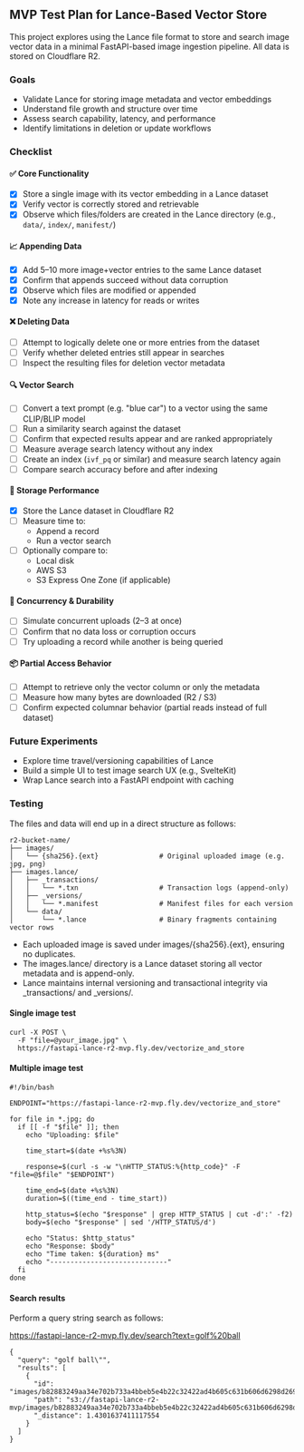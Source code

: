 ## MVP Test Plan for Lance-Based Vector Store

This project explores using the Lance file format to store and search image vector data in a minimal FastAPI-based image ingestion pipeline. All data is stored on Cloudflare R2.

### Goals

- Validate Lance for storing image metadata and vector embeddings
- Understand file growth and structure over time
- Assess search capability, latency, and performance
- Identify limitations in deletion or update workflows

### Checklist

#### ✅ Core Functionality

- [x] Store a single image with its vector embedding in a Lance dataset
- [x] Verify vector is correctly stored and retrievable
- [x] Observe which files/folders are created in the Lance directory (e.g., `data/`, `index/`, `manifest/`)

#### 📈 Appending Data

- [x] Add 5–10 more image+vector entries to the same Lance dataset
- [x] Confirm that appends succeed without data corruption
- [x] Observe which files are modified or appended
- [x] Note any increase in latency for reads or writes

#### ❌ Deleting Data

- [ ] Attempt to logically delete one or more entries from the dataset
- [ ] Verify whether deleted entries still appear in searches
- [ ] Inspect the resulting files for deletion vector metadata

#### 🔍 Vector Search

- [ ] Convert a text prompt (e.g. "blue car") to a vector using the same CLIP/BLIP model
- [ ] Run a similarity search against the dataset
- [ ] Confirm that expected results appear and are ranked appropriately
- [ ] Measure average search latency without any index
- [ ] Create an index (`ivf_pq` or similar) and measure search latency again
- [ ] Compare search accuracy before and after indexing

#### 🚀 Storage Performance

- [x] Store the Lance dataset in Cloudflare R2
- [ ] Measure time to:
  - Append a record
  - Run a vector search
- [ ] Optionally compare to:
  - Local disk
  - AWS S3
  - S3 Express One Zone (if applicable)

#### 🔁 Concurrency & Durability

- [ ] Simulate concurrent uploads (2–3 at once)
- [ ] Confirm that no data loss or corruption occurs
- [ ] Try uploading a record while another is being queried

#### 📦 Partial Access Behavior

- [ ] Attempt to retrieve only the vector column or only the metadata
- [ ] Measure how many bytes are downloaded (R2 / S3)
- [ ] Confirm expected columnar behavior (partial reads instead of full dataset)

### Future Experiments

- Explore time travel/versioning capabilities of Lance
- Build a simple UI to test image search UX (e.g., SvelteKit)
- Wrap Lance search into a FastAPI endpoint with caching

### Testing

The files and data will end up in a direct structure as follows:

```
r2-bucket-name/
├── images/
│   └── {sha256}.{ext}               # Original uploaded image (e.g. jpg, png)
├── images.lance/
│   ├── _transactions/
│   │   └── *.txn                    # Transaction logs (append-only)
│   ├── _versions/
│   │   └── *.manifest               # Manifest files for each version
│   └── data/
│       └── *.lance                  # Binary fragments containing vector rows
```

* Each uploaded image is saved under images/{sha256}.{ext}, ensuring no duplicates.
* The images.lance/ directory is a Lance dataset storing all vector metadata and is append-only.
* Lance maintains internal versioning and transactional integrity via _transactions/ and _versions/.


#### Single image test

```
curl -X POST \
  -F "file=@your_image.jpg" \
  https://fastapi-lance-r2-mvp.fly.dev/vectorize_and_store
```

#### Multiple image test

```
#!/bin/bash

ENDPOINT="https://fastapi-lance-r2-mvp.fly.dev/vectorize_and_store"

for file in *.jpg; do
  if [[ -f "$file" ]]; then
    echo "Uploading: $file"

    time_start=$(date +%s%3N)

    response=$(curl -s -w "\nHTTP_STATUS:%{http_code}" -F "file=@$file" "$ENDPOINT")

    time_end=$(date +%s%3N)
    duration=$((time_end - time_start))

    http_status=$(echo "$response" | grep HTTP_STATUS | cut -d':' -f2)
    body=$(echo "$response" | sed '/HTTP_STATUS/d')

    echo "Status: $http_status"
    echo "Response: $body"
    echo "Time taken: ${duration} ms"
    echo "-----------------------------"
  fi
done
```

#### Search results

Perform a query string search as follows:

https://fastapi-lance-r2-mvp.fly.dev/search?text=golf%20ball


```
{
  "query": "golf ball\"",
  "results": [
    {
      "id": "images/b82883249aa34e702b733a4bbeb5e4b22c32422ad4b605c631b606d6298d2691.jpg",
      "path": "s3://fastapi-lance-r2-mvp/images/b82883249aa34e702b733a4bbeb5e4b22c32422ad4b605c631b606d6298d2691.jpg",
      "_distance": 1.4301637411117554
    }
  ]
}
```